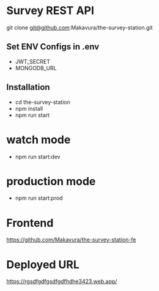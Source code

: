 # Survey REST API
git clone git@github.com:Makavura/the-survey-station.git

## Set ENV Configs in .env
- JWT_SECRET
- MONGODB_URL

## Installation

- cd the-survey-station 
- npm install
- npm run start

# watch mode
- npm run start:dev

# production mode
- npm run start:prod


# Frontend
https://github.com/Makavura/the-survey-station-fe

# Deployed URL
https://rgsdfgdfgsdfgdfhdhe3423.web.app/
